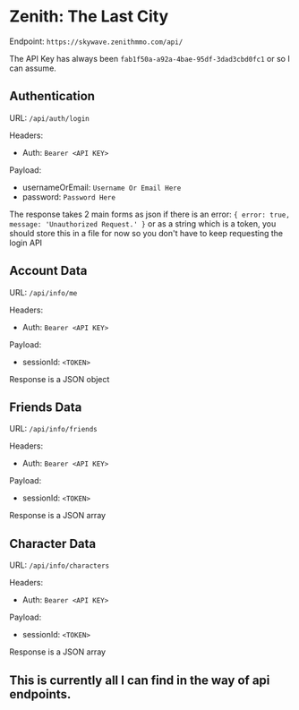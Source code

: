 # Zenith: The Last City

Endpoint: `https://skywave.zenithmmo.com/api/`

The API Key has always been `fab1f50a-a92a-4bae-95df-3dad3cbd0fc1` or so I can assume.

## Authentication

URL: `/api/auth/login`

Headers:
 - Auth: `Bearer <API KEY>`

Payload:
 - usernameOrEmail: `Username Or Email Here`
 - password: `Password Here`

The response takes 2 main forms as json if there is an error: `{ error: true, message: 'Unauthorized Request.' }` or as a string which is a token, you should store this in a file for now so you don't have to keep requesting the login API

## Account Data

URL: `/api/info/me`

Headers:
 - Auth: `Bearer <API KEY>`

Payload:
 - sessionId: `<TOKEN>`

Response is a JSON object

## Friends Data

URL: `/api/info/friends`

Headers:
 - Auth: `Bearer <API KEY>`

Payload:
 - sessionId: `<TOKEN>`

Response is a JSON array

## Character Data

URL: `/api/info/characters`

Headers:
 - Auth: `Bearer <API KEY>`

Payload:
 - sessionId: `<TOKEN>`

Response is a JSON array

## This is currently all I can find in the way of api endpoints.

